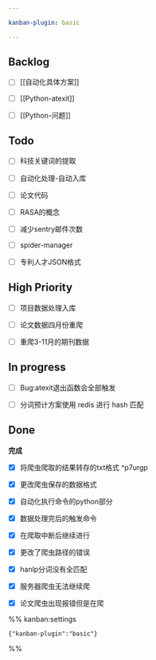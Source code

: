 ```yaml
---

kanban-plugin: basic

---
```


## Backlog

- [ ] [[自动化具体方案]]
- [ ] [[Python-atexit]]
- [ ] [[Python-问题]]


## Todo

- [ ] 科技关键词的提取
- [ ] 自动化处理-自动入库
- [ ] 论文代码
- [ ] RASA的概念
- [ ] 减少sentry邮件次数
- [ ] spider-manager
- [ ] 专利人才JSON格式


## High Priority

- [ ] 项目数据处理入库
- [ ] 论文数据四月份重爬
- [ ] 重爬3-11月的期刊数据


## In progress

- [ ] Bug:atexit退出函数会全部触发
- [ ] 分词预计方案使用 redis 进行 hash 匹配


## Done

**完成**
- [x] 将爬虫爬取的结果转存的txt格式 ^p7urgp
- [x] 更改爬虫保存的数据格式
- [x] 自动化执行命令的python部分
- [x] 数据处理完后的触发命令
- [x] 在爬取中断后继续进行
- [x] 更改了爬虫路径的错误
- [x] hanlp分词没有全匹配
- [x] 服务器爬虫无法继续爬
- [x] 论文爬虫出现报错但是在爬




%% kanban:settings
```
{"kanban-plugin":"basic"}
```
%%